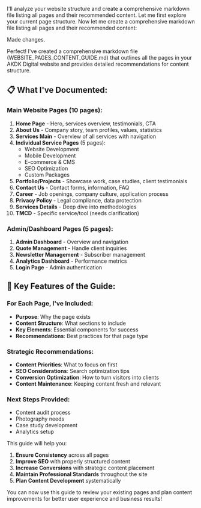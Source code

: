 I'll analyze your website structure and create a comprehensive markdown file listing all pages and their recommended content. Let me first explore your current page structure. Now let me create a comprehensive markdown file listing all pages and their recommended content: 

Made changes.

Perfect! I've created a comprehensive markdown file (WEBSITE_PAGES_CONTENT_GUIDE.md) that outlines all the pages in your AKDK Digital website and provides detailed recommendations for content structure.

## 📋 **What I've Documented:**

### **Main Website Pages (10 pages)**:
1. **Home Page** - Hero, services overview, testimonials, CTA
2. **About Us** - Company story, team profiles, values, statistics
3. **Services Main** - Overview of all services with navigation
4. **Individual Service Pages** (5 pages):
   - Website Development
   - Mobile Development
   - E-commerce & CMS
   - SEO Optimization
   - Custom Packages
5. **Portfolio/Projects** - Showcase work, case studies, client testimonials
6. **Contact Us** - Contact forms, information, FAQ
7. **Career** - Job openings, company culture, application process
8. **Privacy Policy** - Legal compliance, data protection
9. **Services Details** - Deep dive into methodologies
10. **TMCD** - Specific service/tool (needs clarification)

### **Admin/Dashboard Pages (5 pages)**:
1. **Admin Dashboard** - Overview and navigation
2. **Quote Management** - Handle client inquiries
3. **Newsletter Management** - Subscriber management
4. **Analytics Dashboard** - Performance metrics
5. **Login Page** - Admin authentication

## 🎯 **Key Features of the Guide:**

### **For Each Page, I've Included**:
- **Purpose**: Why the page exists
- **Content Structure**: What sections to include
- **Key Elements**: Essential components for success
- **Recommendations**: Best practices for that page type

### **Strategic Recommendations**:
- **Content Priorities**: What to focus on first
- **SEO Considerations**: Search optimization tips
- **Conversion Optimization**: How to turn visitors into clients
- **Content Maintenance**: Keeping content fresh and relevant

### **Next Steps Provided**:
- Content audit process
- Photography needs
- Case study development
- Analytics setup

This guide will help you:
1. **Ensure Consistency** across all pages
2. **Improve SEO** with properly structured content
3. **Increase Conversions** with strategic content placement
4. **Maintain Professional Standards** throughout the site
5. **Plan Content Development** systematically

You can now use this guide to review your existing pages and plan content improvements for better user experience and business results!